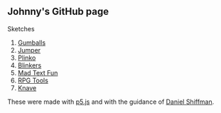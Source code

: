 ## Johnny's GitHub page

Sketches
1. [Gumballs](https://jwbraith.github.io/gumballs/)
2. [Jumper](https://jwbraith.github.io/jumper/)
3. [Plinko](https://jwbraith.github.io/plinko/)
4. [Blinkers](https://jwbraith.github.io/blinkers/)
5. [Mad Text Fun](https://jwbraith.github.io/word_game/)
6. [RPG Tools](https://jwbraith.github.io/rpg_tools/NameRoller/)
7. [Knave](https://jwbraith.github.io/Knave_1\.0.pdf)

These were made with [p5.js](https://p5js.org/) and with the guidance of [Daniel Shiffman](https://www.youtube.com/channel/UCvjgXvBlbQiydffZU7m1_aw).
